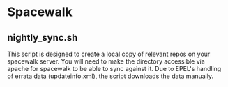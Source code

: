 # Spacewalk

## nightly_sync.sh
This script is designed to create a local copy of relevant repos on your spacewalk server.
You will need to make the directory accessible via apache for spacewalk to be able to sync against it.
Due to EPEL's handling of errata data (updateinfo.xml), the script downloads the data manually.
